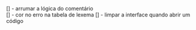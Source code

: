 [] - arrumar a lógica do comentário  
[] - cor no erro na tabela de lexema
[] - limpar a interface quando abrir um código